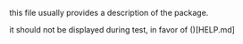 this file usually provides a description of the package.

it should not be displayed during test, in favor of ()[HELP.md]
